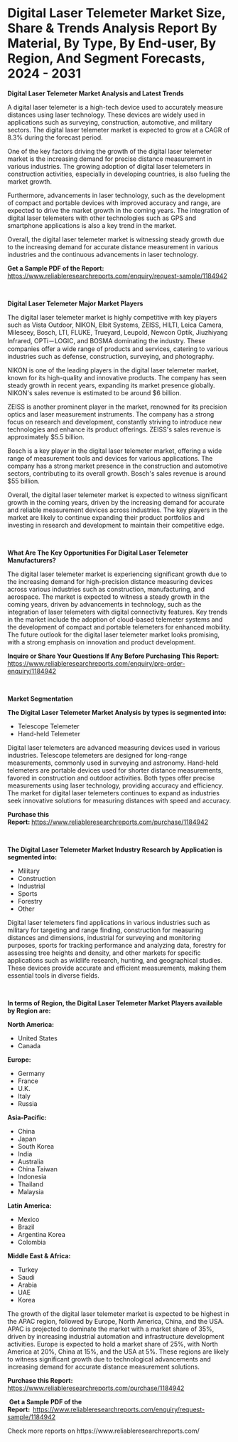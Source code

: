 <p><h1>Digital Laser Telemeter Market Size, Share & Trends Analysis Report By Material, By Type, By End-user, By Region, And Segment Forecasts, 2024 - 2031</h1></p><p><strong>Digital Laser Telemeter Market Analysis and Latest Trends</strong></p>
<p><p>A digital laser telemeter is a high-tech device used to accurately measure distances using laser technology. These devices are widely used in applications such as surveying, construction, automotive, and military sectors. The digital laser telemeter market is expected to grow at a CAGR of 8.3% during the forecast period.</p><p>One of the key factors driving the growth of the digital laser telemeter market is the increasing demand for precise distance measurement in various industries. The growing adoption of digital laser telemeters in construction activities, especially in developing countries, is also fueling the market growth.</p><p>Furthermore, advancements in laser technology, such as the development of compact and portable devices with improved accuracy and range, are expected to drive the market growth in the coming years. The integration of digital laser telemeters with other technologies such as GPS and smartphone applications is also a key trend in the market.</p><p>Overall, the digital laser telemeter market is witnessing steady growth due to the increasing demand for accurate distance measurement in various industries and the continuous advancements in laser technology.</p></p>
<p><strong>Get a Sample PDF of the Report:&nbsp;</strong> <a href="https://www.reliableresearchreports.com/enquiry/request-sample/1184942">https://www.reliableresearchreports.com/enquiry/request-sample/1184942</a></p>
<p>&nbsp;</p>
<p><strong>Digital Laser Telemeter Major Market Players</strong></p>
<p><p>The digital laser telemeter market is highly competitive with key players such as Vista Outdoor, NIKON, Elbit Systems, ZEISS, HILTI, Leica Camera, Mileseey, Bosch, LTI, FLUKE, Trueyard, Leupold, Newcon Optik, Jiuzhiyang Infrared, OPTi－LOGIC, and BOSMA dominating the industry. These companies offer a wide range of products and services, catering to various industries such as defense, construction, surveying, and photography.</p><p>NIKON is one of the leading players in the digital laser telemeter market, known for its high-quality and innovative products. The company has seen steady growth in recent years, expanding its market presence globally. NIKON's sales revenue is estimated to be around $6 billion.</p><p>ZEISS is another prominent player in the market, renowned for its precision optics and laser measurement instruments. The company has a strong focus on research and development, constantly striving to introduce new technologies and enhance its product offerings. ZEISS's sales revenue is approximately $5.5 billion.</p><p>Bosch is a key player in the digital laser telemeter market, offering a wide range of measurement tools and devices for various applications. The company has a strong market presence in the construction and automotive sectors, contributing to its overall growth. Bosch's sales revenue is around $55 billion.</p><p>Overall, the digital laser telemeter market is expected to witness significant growth in the coming years, driven by the increasing demand for accurate and reliable measurement devices across industries. The key players in the market are likely to continue expanding their product portfolios and investing in research and development to maintain their competitive edge.</p></p>
<p>&nbsp;</p>
<p><strong>What Are The Key Opportunities For Digital Laser Telemeter Manufacturers?</strong></p>
<p><p>The digital laser telemeter market is experiencing significant growth due to the increasing demand for high-precision distance measuring devices across various industries such as construction, manufacturing, and aerospace. The market is expected to witness a steady growth in the coming years, driven by advancements in technology, such as the integration of laser telemeters with digital connectivity features. Key trends in the market include the adoption of cloud-based telemeter systems and the development of compact and portable telemeters for enhanced mobility. The future outlook for the digital laser telemeter market looks promising, with a strong emphasis on innovation and product development.</p></p>
<p><strong>Inquire or Share Your Questions If Any Before Purchasing This Report:</strong> <a href="https://www.reliableresearchreports.com/enquiry/pre-order-enquiry/1184942">https://www.reliableresearchreports.com/enquiry/pre-order-enquiry/1184942</a></p>
<p>&nbsp;</p>
<p><strong>Market Segmentation</strong></p>
<p><strong>The Digital Laser Telemeter Market Analysis by types is segmented into:</strong></p>
<p><ul><li>Telescope Telemeter</li><li>Hand-held Telemeter</li></ul></p>
<p><p>Digital laser telemeters are advanced measuring devices used in various industries. Telescope telemeters are designed for long-range measurements, commonly used in surveying and astronomy. Hand-held telemeters are portable devices used for shorter distance measurements, favored in construction and outdoor activities. Both types offer precise measurements using laser technology, providing accuracy and efficiency. The market for digital laser telemeters continues to expand as industries seek innovative solutions for measuring distances with speed and accuracy.</p></p>
<p><strong>Purchase this Report:&nbsp;</strong><a href="https://www.reliableresearchreports.com/purchase/1184942">https://www.reliableresearchreports.com/purchase/1184942</a></p>
<p>&nbsp;</p>
<p><strong>The Digital Laser Telemeter Market Industry Research by Application is segmented into:</strong></p>
<p><ul><li>Military</li><li>Construction</li><li>Industrial</li><li>Sports</li><li>Forestry</li><li>Other</li></ul></p>
<p><p>Digital laser telemeters find applications in various industries such as military for targeting and range finding, construction for measuring distances and dimensions, industrial for surveying and monitoring purposes, sports for tracking performance and analyzing data, forestry for assessing tree heights and density, and other markets for specific applications such as wildlife research, hunting, and geographical studies. These devices provide accurate and efficient measurements, making them essential tools in diverse fields.</p></p>
<p>&nbsp;</p>
<p><strong>In terms of Region, the Digital Laser Telemeter Market Players available by Region are:</strong></p>
<p>
    <p> <strong> North America: </strong>
        <ul>
            <li>United States</li>
            <li>Canada</li>
        </ul>
        </p> 
    <p> <strong> Europe: </strong>
        <ul>
            <li>Germany</li>
            <li>France</li>
            <li>U.K.</li>
            <li>Italy</li>
            <li>Russia</li>
        </ul>
        </p> 
    <p> <strong> Asia-Pacific: </strong>
        <ul>
            <li>China</li>
            <li>Japan</li>
            <li>South Korea</li>
            <li>India</li>
            <li>Australia</li>
            <li>China Taiwan</li>
            <li>Indonesia</li>
            <li>Thailand</li>
            <li>Malaysia</li>
        </ul>
        </p> 
    <p> <strong> Latin America: </strong>
        <ul>
            <li>Mexico</li>
            <li>Brazil</li>
            <li>Argentina Korea</li>
            <li>Colombia</li>
        </ul>
        </p> 
    <p> <strong> Middle East & Africa: </strong>
        <ul>
            <li>Turkey</li>
            <li>Saudi</li>
            <li>Arabia</li>
            <li>UAE</li>
            <li>Korea</li>
        </ul>
    </p>
    </p>
<p><p>The growth of the digital laser telemeter market is expected to be highest in the APAC region, followed by Europe, North America, China, and the USA. APAC is projected to dominate the market with a market share of 35%, driven by increasing industrial automation and infrastructure development activities. Europe is expected to hold a market share of 25%, with North America at 20%, China at 15%, and the USA at 5%. These regions are likely to witness significant growth due to technological advancements and increasing demand for accurate distance measurement solutions.</p></p>
<p><strong>Purchase this Report: </strong><a href="https://www.reliableresearchreports.com/purchase/1184942">https://www.reliableresearchreports.com/purchase/1184942</a></p>
<p>&nbsp;<strong>Get a Sample PDF of the Report:&nbsp;&nbsp;</strong><a href="https://www.reliableresearchreports.com/enquiry/request-sample/1184942">https://www.reliableresearchreports.com/enquiry/request-sample/1184942</a></p>
<p><strong></strong></p>
<p>Check more reports on https://www.reliableresearchreports.com/</p>